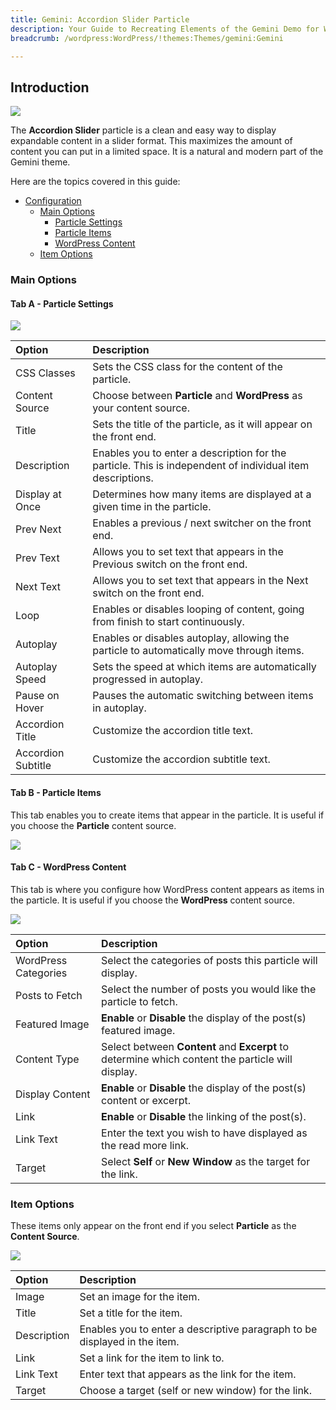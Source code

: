 ```yaml
---
title: Gemini: Accordion Slider Particle
description: Your Guide to Recreating Elements of the Gemini Demo for WordPress
breadcrumb: /wordpress:WordPress/!themes:Themes/gemini:Gemini

---
```


## Introduction

![](assets/particle_accordionslider1.jpeg)

The **Accordion Slider** particle is a clean and easy way to display expandable content in a slider format. This maximizes the amount of content you can put in a limited space. It is a natural and modern part of the Gemini theme.

Here are the topics covered in this guide:

* [Configuration](#configuration)
    - [Main Options](#main-options)
        + [Particle Settings](#tab-a---particle-settings)
        + [Particle Items](#tab-b---particle-items)
        + [WordPress Content](#tab-c---wordpress-content)
    - [Item Options](#item-options)

### Main Options

#### Tab A - Particle Settings

![](assets/particle_accordionslider2.jpeg)

| Option             | Description                                                                                               |
| :-----             | :-----                                                                                                    |
| CSS Classes        | Sets the CSS class for the content of the particle.                                                       |
| Content Source     | Choose between **Particle** and **WordPress** as your content source.                                     |
| Title              | Sets the title of the particle, as it will appear on the front end.                                       |
| Description        | Enables you to enter a description for the particle. This is independent of individual item descriptions. |
| Display at Once    | Determines how many items are displayed at a given time in the particle.                                  |
| Prev Next          | Enables a previous / next switcher on the front end.                                                      |
| Prev Text          | Allows you to set text that appears in the Previous switch on the front end.                              |
| Next Text          | Allows you to set text that appears in the Next switch on the front end.                                  |
| Loop               | Enables or disables looping of content, going from finish to start continuously.                          |
| Autoplay           | Enables or disables autoplay, allowing the particle to automatically move through items.                  |
| Autoplay Speed     | Sets the speed at which items are automatically progressed in autoplay.                                   |
| Pause on Hover     | Pauses the automatic switching between items in autoplay.                                                 |
| Accordion Title    | Customize the accordion title text.                                                                       |
| Accordion Subtitle | Customize the accordion subtitle text.                                                                    |

#### Tab B - Particle Items

This tab enables you to create items that appear in the particle. It is useful if you choose the **Particle** content source.

![](assets/particle_accordionslider3.jpeg)

#### Tab C - WordPress Content

This tab is where you configure how WordPress content appears as items in the particle. It is useful if you choose the **WordPress** content source.

![](assets/particle_accordionslider4.jpeg)

| Option               | Description                                                                                      |
| :-----               | :-----                                                                                           |
| WordPress Categories | Select the categories of posts this particle will display.                                       |
| Posts to Fetch       | Select the number of posts you would like the particle to fetch.                                 |
| Featured Image       | **Enable** or **Disable** the display of the post(s) featured image.                             |
| Content Type         | Select between **Content** and **Excerpt** to determine which content the particle will display. |
| Display Content      | **Enable** or **Disable** the display of the post(s) content or excerpt.                         |
| Link                 | **Enable** or **Disable** the linking of the post(s).                                            |
| Link Text            | Enter the text you wish to have displayed as the read more link.                                 |
| Target               | Select **Self** or **New Window** as the target for the link.                                    |

### Item Options

These items only appear on the front end if you select **Particle** as the **Content Source**.

![](assets/particle_accordionslider5.jpeg)

| Option      | Description                                                               |
| :-----      | :-----                                                                    |
| Image       | Set an image for the item.                                                |
| Title       | Set a title for the item.                                                 |
| Description | Enables you to enter a descriptive paragraph to be displayed in the item. |
| Link        | Set a link for the item to link to.                                       |
| Link Text   | Enter text that appears as the link for the item.                         |
| Target      | Choose a target (self or new window) for the link.                        |
